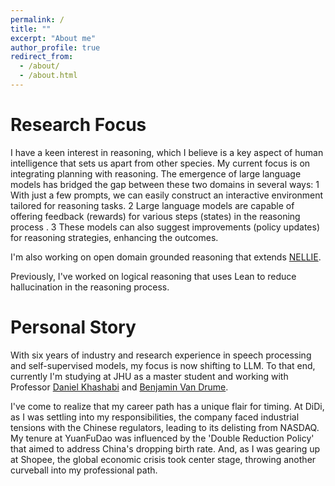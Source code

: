 ```yaml
---
permalink: /
title: ""
excerpt: "About me"
author_profile: true
redirect_from: 
  - /about/
  - /about.html
---
```



Research Focus
======
I have a keen interest in reasoning, which I believe is a key aspect of human intelligence that sets us apart from other species. My current focus is on integrating planning with reasoning. The emergence of large language models has bridged the gap between these two domains in several ways:
1  With just a few prompts, we can easily construct an interactive environment tailored for reasoning tasks.
2  Large language models are capable of offering feedback (rewards) for various steps (states) in the reasoning process .
3  These models can also suggest improvements (policy updates) for reasoning strategies, enhancing the outcomes.

I'm also working on open domain grounded reasoning that extends [NELLIE](https://arxiv.org/abs/2209.07662).

Previously, I've worked on logical reasoning that uses Lean to reduce hallucination in the reasoning process.


Personal Story
======
With six years of industry and research experience in speech processing and self-supervised models, my focus is now shifting to LLM. To that end, currently I'm studying at JHU as a master student and working with Professor [Daniel Khashabi](https://danielkhashabi.com/) and [Benjamin Van Drume](https://www.cs.jhu.edu/~vandurme/).

I've come to realize that my career path has a unique flair for timing. At DiDi, as I was settling into my responsibilities, the company faced industrial tensions with the Chinese regulators, leading to its delisting from NASDAQ. My tenure at YuanFuDao was influenced by the 'Double Reduction Policy' that aimed to address China's dropping birth rate. And, as I was gearing up at Shopee, the global economic crisis took center stage, throwing another curveball into my professional path.
